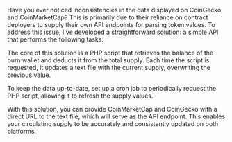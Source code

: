 Have you ever noticed inconsistencies in the data displayed on CoinGecko and CoinMarketCap? This is primarily due to their reliance on contract deployers to supply their own API endpoints for parsing token values. To address this issue, I've developed a straightforward solution: a simple API that performs the following tasks:

The core of this solution is a PHP script that retrieves the balance of the burn wallet and deducts it from the total supply. Each time the script is requested, it updates a text file with the current supply, overwriting the previous value.

To keep the data up-to-date, set up a cron job to periodically request the PHP script, allowing it to refresh the supply values.

With this solution, you can provide CoinMarketCap and CoinGecko with a direct URL to the text file, which will serve as the API endpoint. This enables your circulating supply to be accurately and consistently updated on both platforms.
